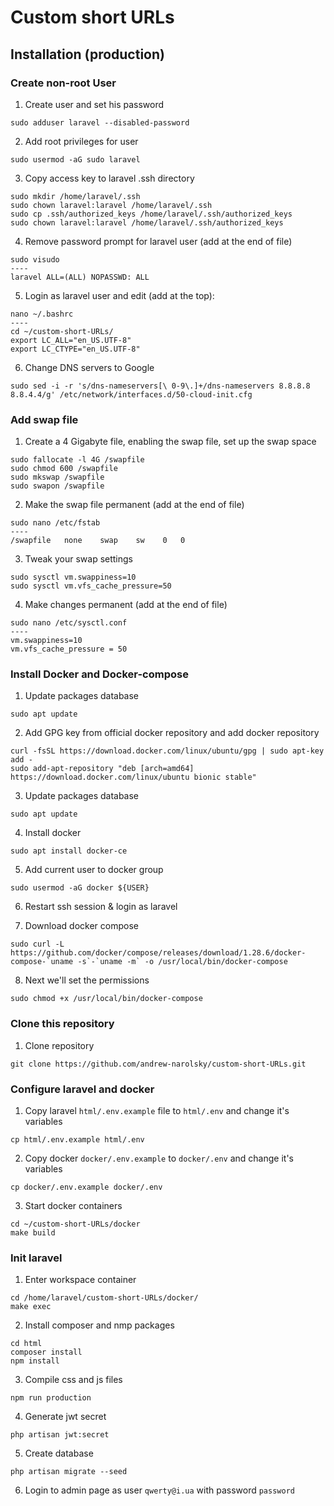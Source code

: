 # Custom short URLs

## Installation (production)

### Create non-root User

1. Create user and set his password
```
sudo adduser laravel --disabled-password
```

2. Add root privileges for user
```
sudo usermod -aG sudo laravel
```

3. Copy access key to laravel .ssh directory
```
sudo mkdir /home/laravel/.ssh
sudo chown laravel:laravel /home/laravel/.ssh
sudo cp .ssh/authorized_keys /home/laravel/.ssh/authorized_keys
sudo chown laravel:laravel /home/laravel/.ssh/authorized_keys
```

4. Remove password prompt for laravel user (add at the end of file)
```
sudo visudo
----
laravel ALL=(ALL) NOPASSWD: ALL
```

5. Login as laravel user and edit (add at the top):
```
nano ~/.bashrc
----
cd ~/custom-short-URLs/
export LC_ALL="en_US.UTF-8"
export LC_CTYPE="en_US.UTF-8"
```

6. Change DNS servers to Google 
```
sudo sed -i -r 's/dns-nameservers[\ 0-9\.]+/dns-nameservers 8.8.8.8 8.8.4.4/g' /etc/network/interfaces.d/50-cloud-init.cfg
```

### Add swap file

1. Create a 4 Gigabyte file, enabling the swap file, set up the swap space
```
sudo fallocate -l 4G /swapfile
sudo chmod 600 /swapfile
sudo mkswap /swapfile
sudo swapon /swapfile
```

2. Make the swap file permanent (add at the end of file)
```
sudo nano /etc/fstab
----
/swapfile   none    swap    sw    0   0
```

3. Tweak your swap settings
```
sudo sysctl vm.swappiness=10
sudo sysctl vm.vfs_cache_pressure=50
```

4. Make changes permanent (add at the end of file)
```
sudo nano /etc/sysctl.conf
----
vm.swappiness=10
vm.vfs_cache_pressure = 50
```

### Install Docker and Docker-compose

1. Update packages database
```
sudo apt update
```

2. Add GPG key from official docker repository and add docker repository
```
curl -fsSL https://download.docker.com/linux/ubuntu/gpg | sudo apt-key add -
sudo add-apt-repository "deb [arch=amd64] https://download.docker.com/linux/ubuntu bionic stable"
```

3. Update packages database
```
sudo apt update
```

4. Install docker
```
sudo apt install docker-ce
```

5. Add current user to docker group
```
sudo usermod -aG docker ${USER}
```

6. Restart ssh session & login as laravel

7. Download docker compose
```
sudo curl -L https://github.com/docker/compose/releases/download/1.28.6/docker-compose-`uname -s`-`uname -m` -o /usr/local/bin/docker-compose
```

8. Next we'll set the permissions
```
sudo chmod +x /usr/local/bin/docker-compose
```

### Clone this repository

1. Clone repository
```
git clone https://github.com/andrew-narolsky/custom-short-URLs.git
```

### Configure laravel and docker

1. Copy laravel `html/.env.example` file to `html/.env` and change it's variables
```
cp html/.env.example html/.env
```

2. Copy docker `docker/.env.example` to `docker/.env` and change it's variables
```
cp docker/.env.example docker/.env
```

3. Start docker containers
```
cd ~/custom-short-URLs/docker
make build
```

### Init laravel

1. Enter workspace container
```
cd /home/laravel/custom-short-URLs/docker/ 
make exec
```

2. Install composer and nmp packages
```
cd html
composer install
npm install
```

3. Compile css and js files
```
npm run production
```

4. Generate jwt secret
```
php artisan jwt:secret
```

5. Create database
```
php artisan migrate --seed
```

6. Login to admin page as user `qwerty@i.ua` with password `password`